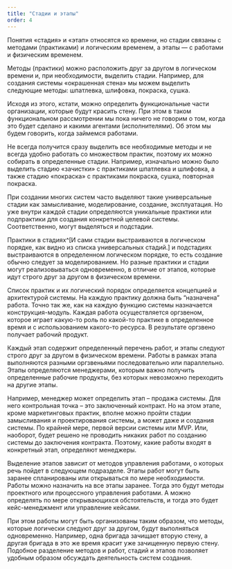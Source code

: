 ```yaml
---
title: "Стадии и этапы"
order: 4
---
```




Понятия «стадия» и «этап» относятся ко времени, но стадии связаны с методами (практиками) и логическим временем, а этапы — с работами и физическим временем.

Методы (практики) можно расположить друг за другом в логическом времени и, при необходимости, выделить стадии. Например, для создания системы «окрашенная стена» мы можем выделить следующие методы: шпатлевка, шлифовка, покраска, сушка.

Исходя из этого, кстати, можно определить функциональные части организации, которые будут красить стену. При этом в таком функциональном рассмотрении мы пока ничего не говорим о том, когда это будет сделано и какими агентами (исполнителями). Об этом мы будем говорить, когда займемся работами.

Не всегда получится сразу выделить все необходимые методы и не всегда удобно работать со множеством практик, поэтому их можно собирать в определенные стадии. Например, изначально можно было выделить стадию «зачистки» с практиками шпатлевка и шлифовка, а также стадию «покраска» с практиками покраска, сушка, повторная покраска.

При создании многих систем часто выделяют такие универсальные стадии как замысливание, моделирование, создание, эксплуатация. Но уже внутри каждой стадии определяются уникальные практики или подпрактики для создания конкретной целевой системы. Соответственно, могут выделяться и подстадии.

Практики в стадиях^[И сами стадии выстраиваются в логическом порядке, как видно из списка универсальных стадий.] и подстадиях выстраиваются в определенном логическом порядке, то есть создание обычно следует за моделированием. Но разные практики и стадии могут реализовываться одновременно, в отличие от этапов, которые идут строго друг за другом в физическом времени.

Список практик и их логический порядок определяется концепцией и архитектурой системы. На каждую практику должна быть “назначена” работа. Точно так же, как на каждую функцию системы назначается конструкция-модуль. Каждая работа осуществляется оргзвеном, которое играет какую-то роль по какой-то практике в определенное время и с использованием какого-то ресурса. В результате оргзвено получает рабочий продукт.

Каждый этап содержит определенный перечень работ, и этапы следуют строго друг за другом в физическом времени. Работы в рамках этапа выполняются разными оргзвеньями последовательно или параллельно. Этапы определяются менеджерами, которым важно получить определенные рабочие продукты, без которых невозможно переходить на другие этапы.

Например, менеджер может определить этап – продажа системы. Для него контрольная точка – это заключенный контракт. Но на этом этапе, кроме маркетинговых практик, вполне можно пройти стадии замысливания и проектирования системы, а может даже и создания системы. По крайней мере, первой версии системы или MVP. Или, наоборот, будет решено не проводить никаких работ по созданию системы до заключения контракта. Поэтому, какие работы входят в конкретный этап, определяют менеджеры.

Выделение этапов зависит от методов управления работами, о которых речь пойдет в следующем подразделе. Этапы работ могут быть заранее спланированы или открываться по мере необходимости. Работы можно назначить на все этапы заранее. Тогда это будут методы проектного или процессного управления работами. А можно определять по мере открывающихся обстоятельств, и тогда это будет кейс-менеджмент или управление кейсами.

При этом работы могут быть организованы таким образом, что методы, которые логически следуют друг за другом, будут выполняться одновременно. Например, одна бригада зачищает вторую стену, а другая бригада в это же время красит уже зачищенную первую стену. Подобное разделение методов и работ, стадий и этапов позволяет удобным образом обсуждать деятельность систем создания.

